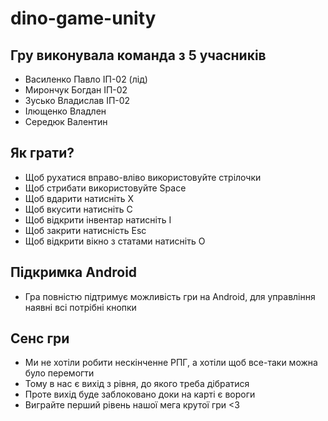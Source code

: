 # dino-game-unity

## Гру виконувала команда з 5 учасників
- Василенко Павло ІП-02 (лід)
- Мирончук Богдан ІП-02
- Зусько Владислав ІП-02
- Ілющенко Владлен
- Середюк Валентин

## Як грати?
- Щоб рухатися вправо-вліво використовуйте стрілочки
- Щоб стрибати використовуйте Space
- Щоб вдарити натисніть X
- Щоб вкусити натисніть C
- Щоб відкрити інвентар натисніть I
- Щоб закрити натисність Esc
- Щоб відкрити вікно з статами натисніть O

## Підкримка Android
- Гра повністю підтримує можливість гри на Android, для управління наявні всі потрібні кнопки

## Сенс гри
- Ми не хотіли робити нескінченне РПГ, а хотіли щоб все-таки можна було перемогти
- Тому в нас є вихід з рівня, до якого треба дібратися
- Проте вихід буде заблоковано доки на карті є вороги
- Виграйте перший рівень нашої мега крутої гри <3
